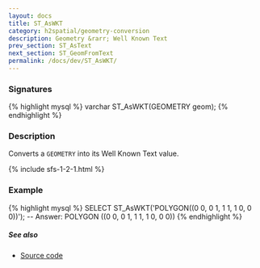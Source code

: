 ```yaml
---
layout: docs
title: ST_AsWKT
category: h2spatial/geometry-conversion
description: Geometry &rarr; Well Known Text
prev_section: ST_AsText
next_section: ST_GeomFromText
permalink: /docs/dev/ST_AsWKT/
---
```


### Signatures

{% highlight mysql %}
varchar ST_AsWKT(GEOMETRY geom);
{% endhighlight %}

### Description

Converts a `GEOMETRY` into its Well Known Text value.

{% include sfs-1-2-1.html %}

### Example

{% highlight mysql %}
SELECT ST_AsWKT('POLYGON((0 0, 0 1, 1 1, 1 0, 0 0))');
-- Answer: POLYGON ((0 0, 0 1, 1 1, 1 0, 0 0))
{% endhighlight %}

##### See also

* <a href="https://github.com/irstv/H2GIS/blob/master/h2spatial/src/main/java/org/h2gis/h2spatial/internal/function/spatial/convert/ST_AsWKT.java" target="_blank">Source code</a>
